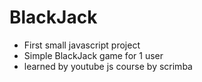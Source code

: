 # BlackJack
 - First small javascript project
 - Simple BlackJack game for 1 user
 - learned by youtube js course by scrimba
